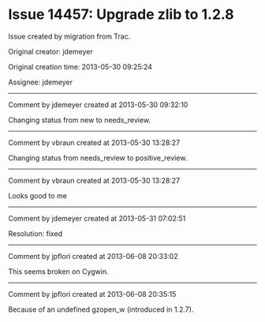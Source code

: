# Issue 14457: Upgrade zlib to 1.2.8

Issue created by migration from Trac.

Original creator: jdemeyer

Original creation time: 2013-05-30 09:25:24

Assignee: jdemeyer




---

Comment by jdemeyer created at 2013-05-30 09:32:10

Changing status from new to needs_review.


---

Comment by vbraun created at 2013-05-30 13:28:27

Changing status from needs_review to positive_review.


---

Comment by vbraun created at 2013-05-30 13:28:27

Looks good to me


---

Comment by jdemeyer created at 2013-05-31 07:02:51

Resolution: fixed


---

Comment by jpflori created at 2013-06-08 20:33:02

This seems broken on Cygwin.


---

Comment by jpflori created at 2013-06-08 20:35:15

Because of an undefined gzopen_w (introduced in 1.2.7).
